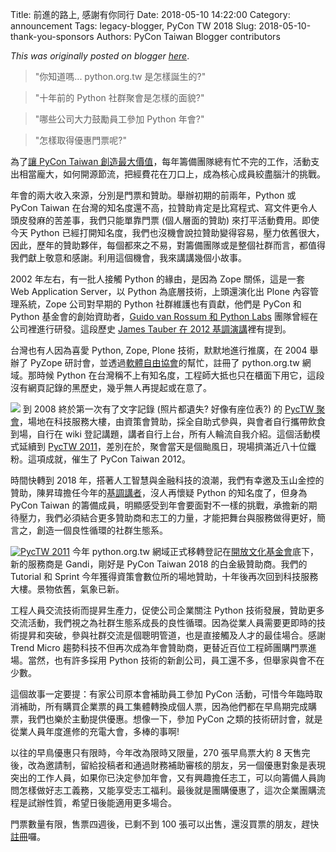 Title: 前進的路上, 感謝有你同行
Date: 2018-05-10 14:22:00
Category: announcement
Tags: legacy-blogger, PyCon TW 2018
Slug: 2018-05-10-thank-you-sponsors
Authors: PyCon Taiwan Blogger contributors

*This was originally posted on blogger [here](https://pycontw.blogspot.com/2018/05/thank-you-sponsors.html)*.

<!--more-->


> "你知道嗎... python.org.tw 是怎樣誕生的?"

> "十年前的 Python 社群聚會是怎樣的面貌?"

> "哪些公司大力鼓勵員工參加 Python 年會?"

> "怎樣取得優惠門票呢?"


為了[讓 PyCon Taiwan 創造最大價值](http://bit.ly/pycontw-favorite-memories)，每年籌備團隊總有忙不完的工作，活動支出相當龐大，如何開源節流，把經費花在刀口上，成為核心成員絞盡腦汁的挑戰。


年會的兩大收入來源，分別是門票和贊助。舉辦初期的前兩年，Python 或 PyCon Taiwan 在台灣的知名度還不高，拉贊助肯定是比寫程式、寫文件更令人頭皮發麻的苦差事，我們只能單靠門票 (個人層面的贊助) 來打平活動費用。即使今天 Python 已經打開知名度，我們也沒機會說拉贊助變得容易，壓力依舊很大，因此，歷年的贊助夥伴，每個都來之不易，對籌備團隊或是整個社群而言，都值得我們獻上敬意和感謝。利用這個機會，我來講講幾個小故事。


2002 年左右，有一批人接觸 Python 的緣由，是因為 Zope 關係，這是一套 Web Application Server，以 Python 為底層技術，上頭還演化出 Plone 內容管理系統，Zope 公司對早期的 Python 社群維護也有貢獻，他們是 PyCon 和 Python 基金會的創始資助者，[Guido van Rossum 和 Python Labs](http://www.computerhistory.org/atchm/2018-chm-fellow-guido-van-rossum-python-creator-benevolent-dictator-for-life) 團隊曾經在公司裡進行研發。這段歷史 [James Tauber 在 2012 基調演講](http://www.slideshare.net/pycontw/python-and-the-web)裡有提到。


台灣也有人因為喜愛 Python, Zope, Plone 技術，默默地進行推廣，在 2004 舉辦了 PyZope 研討會，並透過[軟體自由協會](http://slat.org/)的幫忙，註冊了 python.org.tw 網域。那時候 Python 在台灣稱不上有知名度，工程師大抵也只在櫃面下用它，這段沒有網頁記錄的黑歷史，幾乎無人再提起或在意了。


[![](https://1.bp.blogspot.com/-JJ35C1YTNGk/WvPSR2cFp7I/AAAAAAAARvI/jOP732059Mk9YG7KPMJYOa6DAkbLNN1cgCLcBGAs/s1600/pyctw2008.png)](https://1.bp.blogspot.com/-JJ35C1YTNGk/WvPSR2cFp7I/AAAAAAAARvI/jOP732059Mk9YG7KPMJYOa6DAkbLNN1cgCLcBGAs/s1600/pyctw2008.png) 到 2008 終於第一次有了文字記錄 (照片都遺失? 好像有座位表?) 的 [PycTW 聚會](http://wiki.python.org.tw/PycTW2008)，場地在科技服務大樓，由資策會贊助，採全自助式參與，與會者自行攜帶飲食到場，自行在 wiki 登記講題，講者自行上台，所有人輪流自我介紹。這個活動模式延續到 [PycTW 2011](http://wiki.python.org.tw/PycTW2011)，差別在於，聚會當天是個颱風日，現場擠滿近八十位鐵粉。這項成就，催生了 PyCon Taiwan 2012。


時間快轉到 2018 年，搭著人工智慧與金融科技的浪潮，我們有幸邀及玉山金控的贊助，陳昇瑋擔任今年的[基調講者](http://tw.pycon.org/2018/events/keynotes)，沒人再懷疑 Python 的知名度了，但身為 PyCon Taiwan 的籌備成員，明顯感受到年會要面對不一樣的挑戰，承擔新的期待壓力，我們必須結合更多贊助商和志工的力量，才能把舞台與服務做得更好，簡言之，創造一個良性循環的社群生態系。


[![PycTW 2011](https://farm6.staticflickr.com/5274/5869176467_124014f888_z.jpg)](https://www.flickr.com/photos/yurenju/albums/72157626919163003 "PycTW 2011")
今年 python.org.tw 網域正式移轉登記在[開放文化基金會](http://ocf.tw/)底下，新的服務商是 Gandi，剛好是 PyCon Taiwan 2018 的白金級贊助商。我們的 Tutorial 和 Sprint 今年獲得資策會數位所的場地贊助，十年後再次回到科技服務大樓。景物依舊，氣象已新。


工程人員交流技術而提昇生產力，促使公司企業關注 Python 技術發展，贊助更多交流活動，我們視之為社群生態系成長的良性循環。因為從業人員需要更即時的技術提昇和突破，參與社群交流是個聰明管道，也是直接觸及人才的最佳場合。感謝 Trend Micro 趨勢科技不但再次成為年會贊助商，更替近百位工程師團購門票進場。當然，也有許多採用 Python 技術的新創公司，員工還不多，但舉家與會不在少數。


這個故事一定要提：有家公司原本會補助員工參加 PyCon 活動，可惜今年臨時取消補助，所有購買企業票的員工集體轉換成個人票，因為他們都在早鳥期完成購票，我們也樂於主動提供優惠。想像一下，參加 PyCon 之類的技術研討會，就是從業人員年度進修的充電大會，多棒的事啊!


以往的早鳥優惠只有限時，今年改為限時又限量，270 張早鳥票大約 8 天售完後，改為邀請制，留給投稿者和通過財務補助審核的朋友，另一個優惠對象是表現突出的工作人員，如果你已決定參加年會，又有興趣擔任志工，可以向籌備人員詢問怎樣做好志工義務，又能享受志工福利。最後就是團購優惠了，這次企業團購流程是試辦性質，希望日後能適用更多場合。


門票數量有限，售票四週後，已剩不到 100 張可以出售，還沒買票的朋友，趕快[註冊](http://tw.pycon.org/2018/registration/ticket-info)囉。
